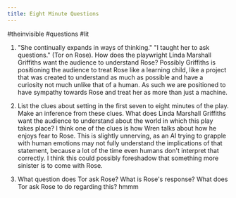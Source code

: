 ```yaml
---
title: Eight Minute Questions
---
```

#theinvisible #questions #lit 

1. "She continually expands in ways of thinking." "I taught her to ask questions." (Tor on Rose). How does the playwright Linda Marshall Griffiths want the audience to understand Rose?
Possibly Griffiths is positioning the audience to treat Rose like a learning child, like a project that was created to understand as much as possible and have a curiosity not much unlike that of a human. As such we are positioned to have sympathy towards Rose and treat her as more than just a machine.

2. List the clues about setting in the first seven to eight minutes of the play. Make an inference from these clues. What does Linda Marshall Griffiths want the audience to understand about the world in which this play takes place?
I think one of the clues is how Wren talks about how he enjoys fear to Rose. This is slightly unnerving, as an AI trying to grapple with human emotions may not fully understand the implications of that statement, because a lot of the time even humans don't interpret that correctly. I think this could possibly foreshadow that something more sinister is to come with Rose.

2. What question does Tor ask Rose? What is Rose's response? What does Tor ask Rose to do regarding this?
hmmm